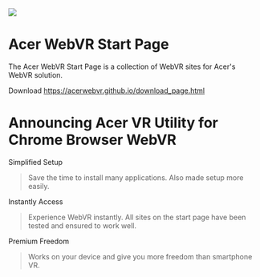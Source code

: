 <img src="images/Banner.png">

# Acer WebVR Start Page
The Acer WebVR Start Page is a collection of WebVR sites for Acer's WebVR solution.

Download
https://acerwebvr.github.io/download_page.html

# Announcing Acer VR Utility for Chrome Browser WebVR

Simplified Setup
> Save the time to install many applications. Also made setup more easily.

Instantly Access
> Experience WebVR instantly. All sites on the start page have been tested and ensured to work well.

Premium Freedom
> Works on your device and give you more freedom than smartphone VR.
